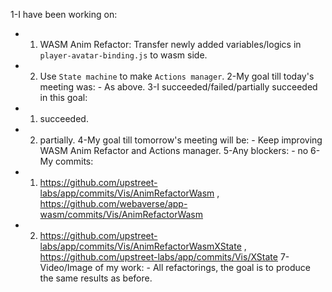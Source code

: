 1-I have been working on:
  - 1) WASM Anim Refactor: Transfer newly added variables/logics in `player-avatar-binding.js` to wasm side.
  - 2) Use `State machine` to make `Actions manager`.
2-My goal till today's meeting was: - As above.
3-I succeeded/failed/partially succeeded in this goal:
  - 1) succeeded. 
  - 2) partially.
4-My goal till tomorrow's meeting will be: - Keep improving WASM Anim Refactor and Actions manager.
5-Any blockers: - no
6-My commits:
  - 1) https://github.com/upstreet-labs/app/commits/Vis/AnimRefactorWasm , https://github.com/webaverse/app-wasm/commits/Vis/AnimRefactorWasm
  - 2) https://github.com/upstreet-labs/app/commits/Vis/AnimRefactorWasmXState , https://github.com/upstreet-labs/app/commits/Vis/XState
7-Video/Image of my work: - All refactorings, the goal is to produce the same results as before.